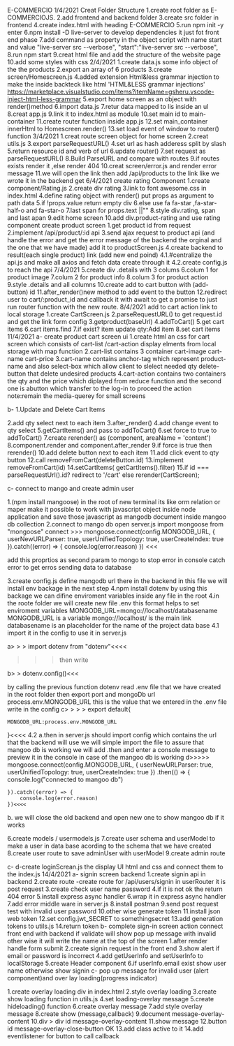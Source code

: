 E-COMMERCIO
1/4/2021
Creat Folder Structure
1.create root folder as E-COMMERCIOJS.
2.add frontend and backend folder
3.create src folder in frontend
4.create index.html with heading E-COMMERCIO
5.run npm init -y enter
6.npm install -D live-server to develop dependencies it just fot front end phase
7.add command as property in the object script
with name start and value "live-server src --verbose",
"start":"live-server src --verbose",
8.run npm start
9.creat html file and add the structure of the website page
10.add some styles with css
2/4/2021
1.create data.js some info object of the the products
2.export an array of 6 products
3.create screen/Homescreen.js
4.added extension Html&less grammar injection to make the inside backteck like html 'HTML&LESS grammar injections'
https://marketplace.visualstudio.com/items?itemName=gsheru.vscode-inject-html-less-grammar
5.export home screen as an object with render()method
6.import data.js
7.retur data mapped to lis inside an ul
8.creat app.js
9.link it to index.html as module
10.set main id to main-container
11.create router function inside app.js
12.set main_container innerHtml to Homescreen.render()
13.set load event of window to router() function
3/4/2021
1.creat route screen object for home screen
2.creat utils.js
3.export parseRequestURL()
4.set url as hash adderess split by slash
5.return resource id and verb of url
6.update router()
7.set request as parseRequestURL()
8.Build ParseURL and compare with routes
9.if routes exists render it ,else render 404
10.creat screen/error.js and render error message
11.we will open the link then add /api/products to the link like we wrote it in the backend get
6/4/2021
create rating Component
1.create component/Rating.js
2.create div rating
3.link to font awesome.css in index.html
4.define rating object with render()
put props as argument to path data
5.if !props.value return empty div
6.else use fa fa-star ,fa-star-half-o and fa-star-o
7.last span for props.text ||""
8.style div.rating, span and last apan
9.edit home screen
10.add div.product-rating and use rating component
create product screen
1.get product id from request
2.implement /api/product/:id api
3.send ajax request to product api (and handle the error and get the error message of the backend the orginal and the one that we have made) add it to productScreen.js
4.create backend to result(each single product) link (add new end poind)
4.1.#centralize the api.js and make all axios and fetch data create through it
4.2.create config.js to reach the api
7/4/2021
5.create div .details with 3 colums
6.colum 1 for product image
7.colum 2 for product info
8.colum 3 for product action
9.style .details and all columns
10.create add to cart button with (add-button) id
11.after_render()new method to add event to the button
12.redirect user to cart/:product_id and callback it with await to get a promise to just run router function with the new route.
8/4/2021
add to cart action link to local storage
1.create CartScreen.js
2.parseRequestURL() to get request.id and get the link form config
3.getproduct(baseUrl)
4.addToCart()
5.get cart items
6.cart items.find
7.if exist? item update qty:Add item
8.set cart items
11/4/2021
a-
create product cart screen ui
1.create html an css for cart screen
which consists of cart-list /cart-action
display elments from local storage with map function
2.cart-list contains 3 container cart-image cart-name cart-price
3.cart-name contains anchor-tag which represent product-name
and also select-box which allow client to slelect needed qty
delete-button that delete undesired products
4.cart-action contains two containers
the qty and the price which diplayed from reduce function
and the second one is abutton which transfer to the log-in to proceed the action
note:remain the media-querey for small screens

b-
1.Update and Delete Cart Items

2.add qty select next to each item
3.after_render()
4.add change event to qty select
5.getCartItems() and pass to addToCart()
6.set force to true to addToCart()
7.create rerender() as (component, areaName = 'content')
8.component.render and component.after_render
9.if force is true then rerender()
10.add delete button next to each item
11.add click event to qty button
12.call removeFromCart(deleteButton.id)
13.implement removeFromCart(id)
14.setCartItems( getCartItems().filter)
15.if id === parseRequestUrl().id? redirect to '/cart'
else rerender(CartScreen);

c-
connect to mango and create admin user

1.(npm install mangoose) in the root of new terminal
its like orm relation or maper make it possible to work with javascript object inside node application and save those javascript as mangodb document inside mangoo db collection
2.connect to mango db
open server.js
import mongoose from "mongoose"
connect >>>
mongoose.connect(config.MONGODB_URL, {
userNewURLParser: true,
userUnifiedTopology: true,
userCreateIndex: true
}).catch((error) => {
console.log(error.reason)
})
<<<

add this proprtios as second param to mongo to stop error in console
catch error to get erros sending data to database

3.create config.js
define mangodb url there
in the backend
in this file we will install env backage
in the next step
4.npm install dotenv
by using this backage we can difine enviroment variables inside any file in the root
4.in the roote folder we will create new file .env
this format helps to set enviroment variables
MONGODB_URL=mongo://localhost/databasename
MONGODB_URL is a variable
mongo://localhost/ is the main link
databasename is an placeholder for the name of the project data base
4.1 import it in the config to use it in server.js

a> > > import dotenv from "dotenv"<<<<

> > > then write

b> > dotenv.config()<<<

by calling the previous function dotenv read .env file that we have created in the root folder
then export port and mongoDb url
process.env.MONGODB_URL this is the value that we entered in the .env file
write in the config
c> > > > export default{

    MONGODB_URL:process.env.MONGODB_URL

}<<<<
4.2
a.then in server.js should import config which contains the url that the backend will use we will simple import the file
to assure that mangoo db is working we will add .then and enter a console message
to preview it in the console in case of the mangoo db is working
d>>>>> mongoose.connect(config.MONGODB_URL, {
userNewURLParser: true,
userUnifiedTopology: true,
userCreateIndex: true
})
.then(() => {
console.log("connected to mangoo db")

    }).catch((error) => {
        console.log(error.reason)
    })<<<<

b. we will close the old backend and open new one to show mangoo db if it works

6.create models / usermodels.js
7.create user schema and userModel to make a user in data base acording to the schema that we have created
8.create user route to save adminUser with userModel
9.create admin route

c-
d-create loginScrean.js the display UI html and css and connect them to the index.js
14/4/2021
a-
signin screen backend
1.create signin api in backend
2.create route -create route for /api/users/signin in userRouter it is post request
3.create check user name password
4.if it is not ok the return 404 error
5.install express async handler
6.wrap it in express async handler
7.add error middle ware in server.js
8.install postman
9.send post request test with invalid user password
10.other wise generate token
11.install json web token
12.set config.jwt_SECRET to somethingsecret
13.add generation tokens to utils.js
14.return token
b-
complete sign-in screen action
connect front end with backend
if validate will show pop up message with invalid other wise
it will write the name at the top of the screen
1.after render handle form submit
2.create signin request in the front end
3.show alert if email or password is incorrect
4.add getUserInfo and setUserInfo to localStorage
5.create Header component
6.if userInfo.email exist show user name otherwise show signin
c-
pop up message for invalid user (alert component)and over lay loading(progress indicator)

1.create overlay loading div in index.html
2.style overlay loading
3.create show loading function in utils.js
4.set loading-overlay message
5.create hideloading() function
6.create overlay message
7.add style overlay message
8.create show (message,callback)
9.document message-overlay-content
10.div > div id message-overlay-content
11.show message
12.button id message-overlay-close-button OK
13.add class active to it
14.add eventlistener for button to call callback
